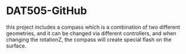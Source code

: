 # DAT505-GitHub
this project includes a compass which is  a combination of two different geometries, and it can be changed via different controllers,
and when changing the rotationZ, the compass will create special flash on the surface.
